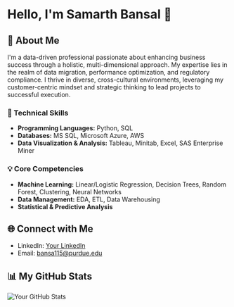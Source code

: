 # Hello, I'm Samarth Bansal 👋

## 🌟 About Me
I'm a data-driven professional passionate about enhancing business success through a holistic, multi-dimensional approach. My expertise lies in the realm of data migration, performance optimization, and regulatory compliance. I thrive in diverse, cross-cultural environments, leveraging my customer-centric mindset and strategic thinking to lead projects to successful execution.

### 🚀 Technical Skills
- **Programming Languages:** Python, SQL
- **Databases:** MS SQL, Microsoft Azure, AWS
- **Data Visualization & Analysis:** Tableau, Minitab, Excel, SAS Enterprise Miner

### 💡 Core Competencies
- **Machine Learning:** Linear/Logistic Regression, Decision Trees, Random Forest, Clustering, Neural Networks
- **Data Management:** EDA, ETL, Data Warehousing
- **Statistical & Predictive Analysis**

## 🌐 Connect with Me
- LinkedIn: [Your LinkedIn]([www.linkedin.com/in/samarth-bansal-370225145](https://www.linkedin.com/in/samarth-bansal-370225145/))
- Email: bansa115@purdue.edu

## 📊 My GitHub Stats
![Your GitHub Stats](https://github-readme-stats.vercel.app/api?username=yourusername&show_icons=true)


